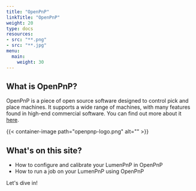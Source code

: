 ```yaml
---
title: "OpenPnP"
linkTitle: "OpenPnP"
weight: 20
type: docs
resources:
- src: "**.png"
- src: "**.jpg"
menu:
  main:
    weight: 30
---
```


## What is OpenPnP?

OpenPnP is a piece of open source software designed to control pick and place machines. It supports a wide range of machines, with many features found in high-end commercial software. You can find out more about it [here](https://openpnp.org/).

{{< container-image path="openpnp-logo.png" alt="" >}}

## What's on this site?

* How to configure and calibrate your LumenPnP in OpenPnP
* How to run a job on your LumenPnP using OpenPnP

Let's dive in!

